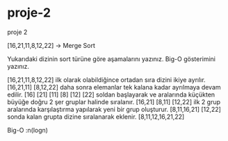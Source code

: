 # proje-2
proje 2


[16,21,11,8,12,22] -> Merge Sort

Yukarıdaki dizinin sort türüne göre aşamalarını yazınız.
Big-O gösterimini yazınız.

[16,21,11,8,12,22] ilk olarak olabildiğince ortadan sıra dizini ikiye ayrılır.
[16,21,11] [8,12,22] daha sonra elemanlar tek kalana kadar ayrılmaya devam edilir.
[16] [21] [11] [8] [12] [22] soldan başlayarak ve aralarında küçükten büyüğe doğru 2 şer gruplar halinde sıralanır.
[16,21] [8,11] [12,22] ilk 2 grup aralarında karşılaştırma yapılarak yeni bir grup oluşturur.
[8,11,16,21] [12,22] sonda kalan grupta dizine sıralanarak eklenir.
[8,11,12,16,21,22]

Big-O :n(logn)
